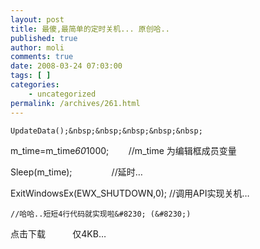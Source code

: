 ```yaml
---
layout: post
title: 最傻,最简单的定时关机... 原创哈..
published: true
author: moli
comments: true
date: 2008-03-24 07:03:00
tags: [ ]
categories:
    - uncategorized
permalink: /archives/261.html
---
```


  
    
  
  
  
    UpdateData();&nbsp;&nbsp;&nbsp;&nbsp;&nbsp;
  



  m_time=m_time*60*1000;&nbsp;&nbsp;&nbsp;&nbsp;&nbsp;&nbsp;&nbsp; //m_time 为编辑框成员变量



  Sleep(m_time);&nbsp;&nbsp;&nbsp;&nbsp;&nbsp;&nbsp;&nbsp;&nbsp;&nbsp;&nbsp;&nbsp;&nbsp;&nbsp;&nbsp;&nbsp; //延时&#8230;



  ExitWindowsEx(EWX_SHUTDOWN,0); //调用API实现关机&#8230;



  
    //哈哈..短短4行代码就实现啦&#8230; (&#8230;)
  


点击下载&nbsp;&nbsp;&nbsp;&nbsp;&nbsp;&nbsp;&nbsp;&nbsp;&nbsp;&nbsp; 仅4KB&#8230;